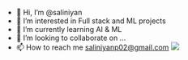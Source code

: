 - 👋 Hi, I’m @saliniyan
- 👀 I’m interested in Full stack and ML projects
- 🌱 I’m currently learning AI & ML
- 💞️ I’m looking to collaborate on ...
- 📫 How to reach me saliniyanp02@gmail.com
![](https://komarev.com/ghpvc/?username=saliniyan)

<!---
saliniyan/saliniyan is a ✨ special ✨ repository because its `README.md` (this file) appears on your GitHub profile.
You can click the Preview link to take a look at your changes.
--->
